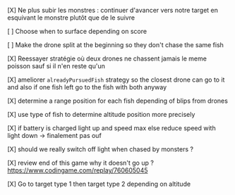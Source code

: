 [X] Ne plus subir les monstres : continuer d'avancer vers notre target en esquivant le monstre plutôt que de le suivre

[ ] Choose when to surface depending on score

[ ] Make the drone split at the beginning so they don't chase the same fish

[X] Reessayer stratégie où deux drones ne chassent jamais le meme poisson sauf si il n'en reste qu'un

[X] ameliorer `alreadyPursuedFish` strategy so the closest drone can go to it and also if one fish left go to the fish with both anyway

[X] determine a range position for each fish depending of blips from drones

[X] use type of fish to determine altitude position more precisely

[X] if battery is charged light up and speed max else reduce speed with light down -> finalement pas ouf

[X] should we really switch off light when chased by monsters ?

[X] review end of this game why it doesn't go up ? https://www.codingame.com/replay/760605045

[X] Go to target type 1 then target type 2 depending on altitude
